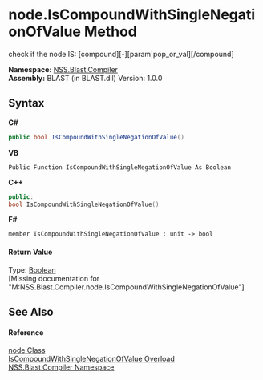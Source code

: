 # node.IsCompoundWithSingleNegationOfValue Method 
 

check if the node IS: [compound][-][param|pop_or_val][/compound]

**Namespace:**&nbsp;<a href="26a25caa-f50b-92ad-f15c-dbb9db1493ae.md">NSS.Blast.Compiler</a><br />**Assembly:**&nbsp;BLAST (in BLAST.dll) Version: 1.0.0

## Syntax

**C#**<br />
``` C#
public bool IsCompoundWithSingleNegationOfValue()
```

**VB**<br />
``` VB
Public Function IsCompoundWithSingleNegationOfValue As Boolean
```

**C++**<br />
``` C++
public:
bool IsCompoundWithSingleNegationOfValue()
```

**F#**<br />
``` F#
member IsCompoundWithSingleNegationOfValue : unit -> bool 

```


#### Return Value
Type: <a href="https://docs.microsoft.com/dotnet/api/system.boolean" target="_blank" rel="noopener noreferrer">Boolean</a><br />\[Missing <returns> documentation for "M:NSS.Blast.Compiler.node.IsCompoundWithSingleNegationOfValue"\]

## See Also


#### Reference
<a href="7dc9b7e9-64ad-f224-ae1a-4e6639739f56.md">node Class</a><br /><a href="eefd3257-8d65-9a18-5d97-bc738a82e45e.md">IsCompoundWithSingleNegationOfValue Overload</a><br /><a href="26a25caa-f50b-92ad-f15c-dbb9db1493ae.md">NSS.Blast.Compiler Namespace</a><br />